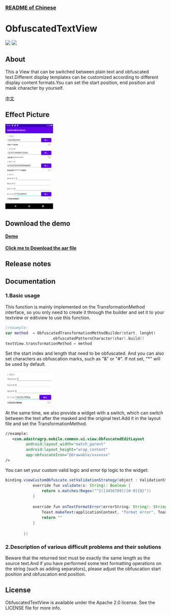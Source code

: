 ### [README of Chinese](obfuscated_text_view_CN.md)

# ObfuscatedTextView

![](https://img.shields.io/badge/version-1.0.0-green)
![](https://img.shields.io/badge/author-hcxc-green)

## About

This a View that can be switched between plain text and obfuscated text.Different display templates can be customized according to different display content formats.You can set the start position, end position and mask character by yourself.

[中文](./obfuscated_text_view_CN.md)

## Effect Picture

<img width="150"  src="screenshot/ScreenShot_ObfuscatedTextView.png"/>

## Download the demo

#### [Demo](screenshot/obfuscated-edittext.mp4)

#### [Click me to Download the aar file](./output/ui-library.aar)

## Release notes

## Documentation

### 1.Basic usage

This function is mainly implemented on the TransformationMethod interface, so you only need to create it through the builder and set it to your textview or editview to use this function.

```kotlin
//example:
var method  = ObfuscatedTransformationMethodBuilder(start, lenght)
                    .obfuscatedPatternCharacter(char).build()
textView.transformationMethod = method
```

Set the start index and length that need to be obfuscated. And you can also set characters as obfuscation marks, such as "&" or "#". If not set, "\*" will be used by default.

<img width="150"  src="screenshot/ScreenShot_ObfuscatedTextView_sub.jpg"/>

At the same time, we also provide a widget with a switch, which can switch between the text after the masked and the original text.Add it in the layout file and set the TransformationMethod.

```xml
//example:
   <com.adastragrp.mobile.common.ui.view.ObfuscatedEditLayout
         android:layout_width="match_parent"
         android:layout_height="wrap_content"
         app:obfuscateIcon="@drawable/xxxxxxx"
/>
```

You can set your custom valid logic and error tip logic to the widget:

```java
binding.viewCustomObfuscate.setValidationStrategy(object : ValidationStrategy {
            override fun validate(s: String): Boolean {
                return s.matches(Regex("^1([3456789])[0-9]{9}"))
            }

            override fun onTextFormatError(errorString: String): String {
                Toast.makeText(applicationContext, "format error", Toast.LENGTH_SHORT).show()
                return ""
            }

        })
```

### 2.Description of various difficult problems and their solutions

Beware that the returned text must be exactly the same length as the source text.And if you have performed some text formatting operations on the string (such as adding separators), please adjust the obfuscation start position and obfuscation end position.

## License

ObfuscatedTextView is available under the Apache 2.0 license. See the LICENSE file for more info.
